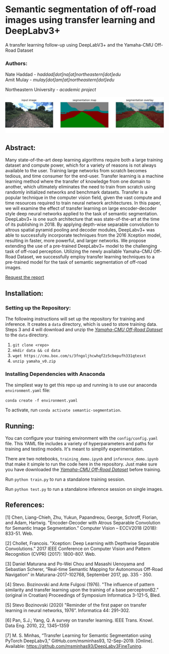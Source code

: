 # Semantic segmentation of off-road images using transfer learning and DeepLabv3+
A transfer learning follow-up using DeepLabV3+ and the Yamaha-CMU Off-Road Dataset

### Authors:
Nate Haddad - *haddad[dot]na[at]northeastern[dot]edu*  
Amit Mulay - *mulay[dot]am[at]northeastern[dot]edu*  

Northeastern University - *academic project*

![Semantic segmentation of off-road images](media/seg_overlay.png)

## Abstract:
Many state-of-the-art deep learning algorithms require both a large training dataset and compute power, which for a variety of reasons is not always available to the user. Training large networks from scratch becomes tedious, and time consumer for the end-user. Transfer learning is a machine learning method where the transfer of knowledge from one domain to another, which ultimately eliminates the need to train from scratch using randomly initialized networks and benchmark datasets. Transfer is a popular technique in the computer vision field, given the vast compute and time resources required to train neural network architectures. In this paper, we will examine the effect of transfer learning on large encoder-decoder style deep neural networks applied to the task of semantic segmentation. DeepLabv3+ is one such architecture that was state-of-the-art at the time of its publishing in 2018. By applying depth-wise separable convolution to altrous spatial pyramid pooling and decoder modules, DeepLabv3+ was able to successfully incorporate techniques from the 2016 Xception model, resulting in faster, more powerful, and larger networks. We propose extending the use of a pre-trained DeepLabv3+ model to the challenging task of off-road perception. Utilizing the newly available Yamaha-CMU Off-Road Dataset, we successfully employ transfer learning techniques to a pre-trained model for the task of semantic segmentation of off-road images.  

[Request the report](mailto:nhaddad2112@gmail.com)

## Installation:

### Setting up the Repository: 

The following instructions will set up the repository for training and inference. It creates a `data` directory, which is used to store training data. Steps 3 and 4 will download and unzip the *[Yamaha-CMU Off-Road Dataset](https://theairlab.org/yamaha-offroad-dataset/)* to the `data` directory.

1. `git clone <repo>`
2. `mkdir data && cd data`
3. `wget https://cmu.box.com/s/3fngoljhcwhqf2z5cbepufh331qtesxt`
4. `unzip yamaha_v0.zip`

### Installing Dependencies with Anaconda
The simpliest way to get this repo up and running is to use our anaconda `environment.yaml` file:

`conda create -f environment.yaml`

To activate, run `conda activate semantic-segmentation`.

## Running:

You can configure your training environment with the `config/config.yaml` file. This YAML file includes a variety of hyperparameters and paths for training and testing models. It's meant to simplify experimentation.

There are two notebooks, `training_demo.ipynb` and `inference_demo.ipynb` that make it simple to run the code here in the repository. Just make sure you have downloaded the *[Yamaha-CMU Off-Road Dataset](https://theairlab.org/yamaha-offroad-dataset/)* before training.

Run `python train.py` to run a standalone training session.

Run `python test.py` to run a standalone inference session on single images.

## References:

[1] Chen, Liang-Chieh, Zhu, Yukun, Papandreou, George, Schroff, Florian, and Adam, Hartwig. "Encoder-Decoder with Atrous Separable Convolution for Semantic Image Segmentation.” Computer Vision – ECCV2018 (2018): 833-51. Web.  

[2] Chollet, Francois. "Xception: Deep Learning with Depthwise Separable Convolutions.” 2017 IEEE Conference on Computer Vision and Pattern Recognition (CVPR) (2017): 1800-807. Web.  

[3]  Daniel Maturana and Po-Wei Chou and Masashi Uenoyama and Sebastian Scherer, “Real-time Semantic Mapping for Autonomous Off-Road Navigation” in Maturana-2017-102768, September 2017, pp. 335 - 350.  

[4]  Stevo. Bozinovski  and  Ante  Fulgosi  (1976).  "The  influence of pattern similarity and transfer learning upon the training of a base perceptronB2.” (original in  Croatian) Proceedings of Symposium Informatica 3-121-5, Bled.  

[5] Stevo Bozinovski (2020) "Reminder of the first paper on transfer learning in neural networks, 1976”. Informatica 44: 291–302.  

[6] Pan, S.J.; Yang, Q. A survey on transfer learning. IEEE Trans. Knowl. Data Eng. 2010, 22, 1345–1359  

[7] M. S. Minhas, “Transfer Learning for Semantic Segmentation using PyTorch DeepLabv3,” GitHub.com/msminhas93, 12-Sep-2019. [Online]. Available: https://github.com/msminhas93/DeepLabv3FineTuning.
